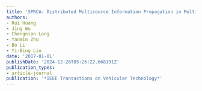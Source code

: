 ```yaml
---
title: 'SPRCA: Distributed Multisource Information Propagation in Multichannel VANETs'
authors:
- Rui Huang
- Jing Wu
- Chengnian Long
- Yanmin Zhu
- Bo Li
- Yi-Bing Lin
date: '2017-01-01'
publishDate: '2024-12-26T05:26:22.668191Z'
publication_types:
- article-journal
publication: '*IEEE Transactions on Vehicular Technology*'
---
```

